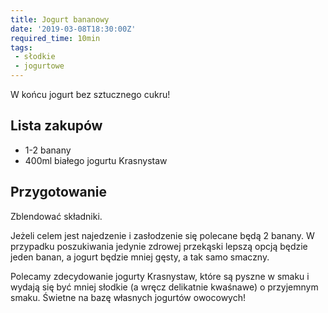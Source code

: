 ```yaml
---
title: Jogurt bananowy
date: '2019-03-08T18:30:00Z'
required_time: 10min
tags:
 - słodkie
 - jogurtowe
---
```


W końcu jogurt bez sztucznego cukru!

<!---- splitter ---->

## Lista zakupów

- 1-2 banany
- 400ml białego jogurtu Krasnystaw

<!---- splitter ---->

## Przygotowanie

Zblendować składniki.

Jeżeli celem jest najedzenie i zasłodzenie się polecane będą 2 banany. W przypadku poszukiwania jedynie zdrowej przekąski lepszą opcją będzie jeden banan, a jogurt będzie mniej gęsty, a tak samo smaczny.

Polecamy zdecydowanie jogurty Krasnystaw, które są pyszne w smaku i wydają się być mniej słodkie (a wręcz delikatnie kwaśnawe) o przyjemnym smaku. Świetne na bazę własnych jogurtów owocowych!
